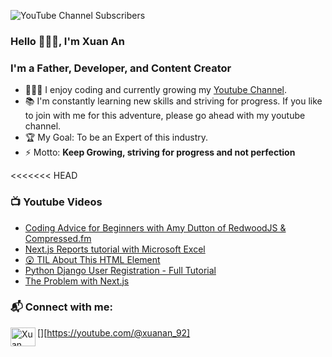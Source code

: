 ![YouTube Channel Subscribers](https://img.shields.io/youtube/channel/subscribers/UCY38RvRIxYODO4penyxUwTg?label=SUBSCRIBERS&logo=Youtube&style=for-the-badge)

### Hello 👋👋👋, I'm Xuan An

### I'm a Father, Developer, and Content Creator

- 👨🏽‍🎓 I enjoy coding and currently growing my [Youtube Channel](https://www.youtube.com/@xuanan_92).
- 📚 I'm constantly learning new skills and striving for progress. If you like to join with me for this adventure, please go ahead with my youtube channel.
- 🏆 My Goal: To be an Expert of this industry.
- ⚡ Motto: **Keep Growing, striving for progress and not perfection**

<<<<<<< HEAD

<!-- ### 💻 Useful Links -->
<!---->
<!-- - 🚙 [FREE Web Dev Roadmap](https://courses.davegray.codes/) with 70+ Hours of tutorials -->
<!-- - ❓ [My Discord](https://discord.gg/neKghyefqh) is a great place to ask questions -->
<!-- - ☕ [Buy Me A Coffee](https://www.buymeacoffee.com/davegray) if you like what I do. I appreciate the support! -->

### 📺 Youtube Videos

<!-- YOUTUBE:START -->
- [Coding Advice for Beginners with Amy Dutton of RedwoodJS &amp; Compressed.fm](https://www.youtube.com/watch?v=9E63JuDTi0Q)
- [Next.js Reports tutorial with Microsoft Excel](https://www.youtube.com/watch?v=Zz_mP5gAnxc)
- [😲 TIL About This HTML Element](https://www.youtube.com/watch?v=sH4fyWRDrL0)
- [Python Django User Registration - Full Tutorial](https://www.youtube.com/watch?v=DIFaOkxy6TE)
- [The Problem with Next.js](https://www.youtube.com/watch?v=XHSiMSEE2S8)
<!-- YOUTUBE:END -->

### 📬 Connect with me:

[<img align="left" src="https://raw.githubusercontent.com/rahuldkjain/github-profile-readme-generator/master/src/images/icons/Social/youtube.svg" alt="Xuan An | Youtube" height="30" width="40" />][https://youtube.com/@xuanan_92]

<!-- [<img align="left" src="https://raw.githubusercontent.com/rahuldkjain/github-profile-readme-generator/master/src/images/icons/Social/twitter.svg" alt="Xuan An | Twitter" height="30" width="40" />][twitter] -->
<!-- [<img align="left" src="https://raw.githubusercontent.com/rahuldkjain/github-profile-readme-generator/master/src/images/icons/Social/linked-in-alt.svg" alt="Xuan An | LinkedIn" height="30" width="40" />][linkedin] -->

<br />
<br />

<!-- ### 💻 Links to Courses & Tutorials: -->
<!---->
<!-- [<img align="left" target="_blank" alt="HTML" width="26px" src="https://raw.githubusercontent.com/github/explore/80688e429a7d4ef2fca1e82350fe8e3517d3494d/topics/html/html.png" />][html-course] -->
<!-- [<img align="left" target="_blank" alt="CSS" width="26px" src="https://raw.githubusercontent.com/github/explore/80688e429a7d4ef2fca1e82350fe8e3517d3494d/topics/css/css.png" />][css-course] -->
<!-- [<img align="left" target="_blank" alt="JavaScript" width="26px" src="https://raw.githubusercontent.com/github/explore/80688e429a7d4ef2fca1e82350fe8e3517d3494d/topics/javascript/javascript.png" />][javascript-course] -->
<!-- [<img align="left" target="_blank" alt="TypeScript" width="26px" src="https://raw.githubusercontent.com/github/explore/80688e429a7d4ef2fca1e82350fe8e3517d3494d/topics/typescript/typescript.png" />][typescript-course] -->
<!-- [<img align="left" target="_blank" alt="React" width="26px" src="https://raw.githubusercontent.com/github/explore/80688e429a7d4ef2fca1e82350fe8e3517d3494d/topics/react/react.png" />][react-course] -->
<!-- [<img align="left" target="_blank" alt="Redux" width="26px" src="https://raw.githubusercontent.com/github/explore/80688e429a7d4ef2fca1e82350fe8e3517d3494d/topics/redux/redux.png" />][redux-course] -->
<!-- [<img align="left" target="_blank" alt="Tailwind CSS" width="26px" src="https://raw.githubusercontent.com/github/explore/80688e429a7d4ef2fca1e82350fe8e3517d3494d/topics/tailwind/tailwind.png" />][tailwind-course] -->
<!-- [<img align="left" target="_blank" alt="NodeJS" width="26px" src="https://raw.githubusercontent.com/github/explore/80688e429a7d4ef2fca1e82350fe8e3517d3494d/topics/nodejs/nodejs.png" />][node-js-course] -->
<!-- [<img align="left" target="_blank" alt="Express" width="26px" src="https://raw.githubusercontent.com/github/explore/80688e429a7d4ef2fca1e82350fe8e3517d3494d/topics/express/express.png" />][mern-course] -->
<!-- [<img align="left" target="_blank" alt="MongoDB" width="26px" src="https://raw.githubusercontent.com/github/explore/80688e429a7d4ef2fca1e82350fe8e3517d3494d/topics/mongodb/mongodb.png" />][mern-course] -->
<!-- [<img align="left" target="_blank" alt="Python" width="26px" src="https://raw.githubusercontent.com/github/explore/80688e429a7d4ef2fca1e82350fe8e3517d3494d/topics/python/python.png" />][python-course] -->
<!-- [<img align="left" target="_blank" alt="SQL" width="26px" src="https://raw.githubusercontent.com/github/explore/80688e429a7d4ef2fca1e82350fe8e3517d3494d/topics/sql/sql.png" />][sql-course] -->
<!-- [<img align="left" target="_blank" alt="git" width="26px" src="https://raw.githubusercontent.com/github/explore/80688e429a7d4ef2fca1e82350fe8e3517d3494d/topics/git/git.png" />][git-tutorial] -->
<!---->
<!-- <br /> -->
<!-- <br /> -->
<!---->
<!-- ### 🎓 Example Courses and Tutorials: -->
<!---->
<!-- <a href="http://www.youtube.com/watch?feature=player_embedded&v=843nec-IvW0 -->
<!-- " target="_blank"><img src="http://img.youtube.com/vi/843nec-IvW0/0.jpg"  -->
<!-- alt="Next.js 13 Full Course" width="240" height="180" /></a>&nbsp;&nbsp;&nbsp;<a href="http://www.youtube.com/watch?feature=player_embedded&v=1S8SBDhA7HA -->
<!-- " target="_blank"><img src="http://img.youtube.com/vi/1S8SBDhA7HA/0.jpg"  -->
<!-- alt="JavaScript Closures Tutorial" width="240" height="180" /></a> -->
<!-- &nbsp;&nbsp;&nbsp;<a href="http://www.youtube.com/watch?feature=player_embedded&v=gieEQFIfgYc -->
<!-- " target="_blank"><img src="http://img.youtube.com/vi/gieEQFIfgYc/0.jpg"  -->
<!-- alt="TypeScript Full Course" width="240" height="180" /></a> -->
<!---->
<!-- [html-course]: https://youtu.be/mJgBOIoGihA -->
<!-- (0:00:00) Intro -->
<!-- (0:00:41) Chapter 1: Start Here -->
<!-- (0:19:58) Chapter 2: Head Element -->
<!-- (0:28:48) Chapter 3: Text Basics -->
<!-- (0:49:31) Chapter 4: List Types -->
<!-- (0:59:40) Chapter 5: Add Links -->
<!-- (1:30:24) Chapter 6: Add Images -->
<!-- (2:00:43) Chapter 7: Semantic Tags -->
<!-- (2:24:39) Chapter 8: Create Tables -->
<!-- (2:40:27) Chapter 9: Forms & Inputs -->
<!-- (3:25:01) Chapter 10: HTML Project -->
<!-- [css-course]: https://youtu.be/n4R2E7O-Ngo -->
<!-- (0:00:00) Intro -->
<!-- (0:00:41) Chapter 1: Start Here -->
<!-- (0:14:23) Chapter 2: Selectors -->
<!-- (0:34:14) Chapter 3: Colors -->
<!-- (0:50:46) Chapter 4: Units & Sizes -->
<!-- (1:11:29) Chapter 5: Box Model -->
<!-- (1:36:41) Chapter 6: Typography -->
<!-- (2:00:02) Chapter 7: Styling Links -->
<!-- (2:16:10) Chapter 8: List Styles -->
<!-- (2:32:04) Chapter 9: Mini Project -->
<!-- (2:44:37) Chapter 10: Display -->
<!-- (2:59:54) Chapter 11: Floats -->
<!-- (3:12:19) Chapter 12: Columns -->
<!-- (3:34:03) Chapter 13: Position -->
<!-- (3:57:26) Chapter 14: Flexbox -->
<!-- (4:21:12) Chapter 15: Grid Layout -->
<!-- (4:46:06) Chapter 16: Images -->
<!-- (5:32:13) Chapter 17: Media Queries -->
<!-- (5:58:32) Chapter 18: Card Project -->
<!-- (6:32:54) Chapter 19: Pseudo -->
<!-- (6:52:29) Chapter 20: Variables -->
<!-- (7:20:01) Chapter 21: Functions -->
<!-- (7:49:38) Chapter 22: Animations -->
<!-- (8:37:06) Chapter 23: Organization -->
<!-- (8:56:56) Chapter 24: Final Project -->
<!-- [javascript-course]: https://youtu.be/EfAl9bwzVZk -->
<!-- (0:00:00) Quick Start -->
<!-- (0:07:43) Link JavaScript to HTML -->
<!-- (0:15:16) Strings -->
<!-- (0:22:14) Numbers -->
<!-- (0:27:54) Math Methods -->
<!-- (0:32:57) Code Challenge -->
<!-- (0:40:04) If Statements -->
<!-- (0:46:10) Switch Statements -->
<!-- (0:49:39) Ternary Operators -->
<!-- (0:54:38) User Input -->
<!-- (1:04:37) Your First Game -->
<!-- (1:20:25) Loops -->
<!-- (1:36:19) Functions -->
<!-- (1:48:09) Scope - var, let, const -->
<!-- (2:05:28) Arrays -->
<!-- (2:33:47) Refactor the Game with Arrays -->
<!-- (2:51:52) Objects -->
<!-- (3:14:43) Classes -->
<!-- (3:45:34) JSON -->
<!-- (3:52:19) Handling Errors -->
<!-- (4:06:54) Document Object Model (DOM) -->
<!-- (4:42:06) Event Listeners -->
<!-- (5:21:07) Web Storage API -->
<!-- (5:39:40) Modules -->
<!-- (5:56:27) Higher Order Functions -->
<!-- (6:06:44) Promises / Fetch / Async & Await -->
<!-- (7:11:18) Regular Expressions -->
<!-- (7:33:06) Applying RegEx in JavaScript -->
<!-- [typescript-course]: https://youtu.be/gieEQFIfgYc -->
<!-- [react-course]: https://youtu.be/RVFAyFWO4go -->
<!-- [redux-course]: https://youtu.be/NqzdVN2tyvQ -->
<!-- [tailwind-course]: https://youtu.be/lCxcTsOHrjo -->
<!-- [node-js-course]: https://youtu.be/f2EqECiTBL8 -->
<!-- [mern-course]: https://youtu.be/CvCiNeLnZ00 -->
<!-- [python-course]: https://www.youtube.com/playlist?list=PL0Zuz27SZ-6MQri81d012LwP5jvFZ_scc -->
<!-- [sql-course]: https://youtu.be/WFNtmhwU5HU -->
<!-- [git-tutorial]: https://youtu.be/CvUiKWv2-C0 -->
<!-- [twitter]: https://twitter.com/yesdavidgray -->
<!-- [linkedin]: https://linkedin.com/in/davidagray -->
<!-- [youtube]: https://www.youtube.com/c/davegrayteachescode -->
